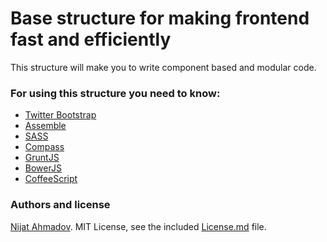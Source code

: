 # Base structure for making frontend fast and efficiently #

This structure will make you to write component based and modular code.


### For using this structure you need to know: ###
* [Twitter Bootstrap](http://getbootstrap.com/)
* [Assemble](http://assemble.io/)
* [SASS](http://sass-lang.com/)
* [Compass](http://compass-style.org/)
* [GruntJS](http://gruntjs.com/)
* [BowerJS](http://bower.io/)
* [CoffeeScript](http://coffeescript.org/)

### Authors and license ###
[Nijat Ahmadov](https://github.com/Nijat13).
MIT License, see the included [License.md](https://github.com/Nijat13/frontend-boilerplate/blob/master/LICENSE) file.
